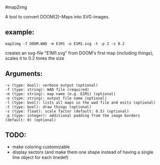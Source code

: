 #map2img

A tool to convert DOOM(2)-Maps into SVG-images.

## example:

```
map2img -f DOOM.WAD -m E1M1 -o E1M1.svg -t -p 2 -s 0.2
```
creates an svg-file "E1M1.svg" from DOOM's first map (including things), scales it to 0.2 times the size

## Arguments:

```
-v (type: bool): verbose output (optional)
-f (type: string): WAD file (required)
-m (type: string): map name (e.g. E1M1) (optional)
-o (type: string): output file name (optional)
-l (type: bool): lists all maps in the wad file and exits (optional)
-t (type: bool): draw things (optional)
-s (type: float): scale factor (default: 0.5) (optional)
-p (type: integer): additional padding from the image borders (default: 0) (optional)
```

## TODO:

* make coloring customizable
* display sectors (and make them one shape instead of having a single line object for each linedef)
